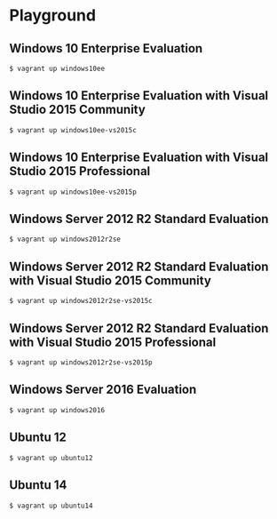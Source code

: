 # Playground

## Windows 10 Enterprise Evaluation

```
$ vagrant up windows10ee
```

## Windows 10 Enterprise Evaluation with Visual Studio 2015 Community

```
$ vagrant up windows10ee-vs2015c
```

## Windows 10 Enterprise Evaluation with Visual Studio 2015 Professional

```
$ vagrant up windows10ee-vs2015p
```

## Windows Server 2012 R2 Standard Evaluation

```
$ vagrant up windows2012r2se
```

## Windows Server 2012 R2 Standard Evaluation with Visual Studio 2015 Community

```
$ vagrant up windows2012r2se-vs2015c
```

## Windows Server 2012 R2 Standard Evaluation with Visual Studio 2015 Professional

```
$ vagrant up windows2012r2se-vs2015p
```

## Windows Server 2016 Evaluation

```
$ vagrant up windows2016
```

## Ubuntu 12

```
$ vagrant up ubuntu12
```

## Ubuntu 14

```
$ vagrant up ubuntu14
```
